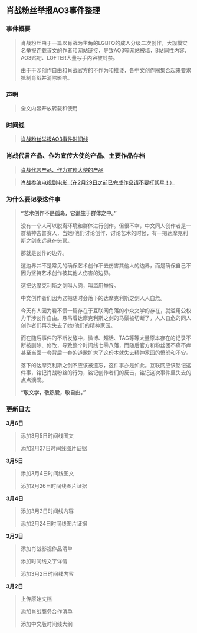 ## 肖战粉丝举报AO3事件整理
### 事件概要
>肖战粉丝由于一篇以肖战为主角的LGBTQ的成人分级二次创作，大规模实名举报连载该文的作者和网站链接，导致AO3等网站被墙，B站同性内容、AO3贴吧、LOFTER大量写手内容被封禁。
>
>由于干涉创作自由和肖战官方的不作为和推诿，各中文创作圈集合起来要求抵制肖战并消除影响。
### 声明
>全文内容开放转载和使用
### 时间线
>[肖战粉丝举报AO3事件时间线](https://github.com/Feb27HistoryMoment/XiaoZhanGate/blob/master/Timeline.md)
### 肖战代言产品、作为宣传大使的产品、主要作品存档
>[肖战代言产品、作为宣传大使的产品](https://github.com/Feb27HistoryMoment/XiaoZhanGate/blob/master/endorsermentList.md)

>[肖战参演电视剧电影（在2月29日之前已完成作品请不要打低星！）](https://github.com/Feb27HistoryMoment/XiaoZhanGate/blob/master/TVfilmList.md)
### 为什么要记录这件事
>**“艺术创作不是孤岛，它诞生于群体之中。”**
>
>没有一个人可以脱离环境和群体进行创作。但很不幸，中文同人创作者是一群精神吉普赛人，当她/他们讨论创作、讨论艺术的时候，有一把达摩克利斯之剑永远悬在头顶。
>
>那就是创作的边界。
>
>这边界并不是常见的确保艺术创作不去伤害其他人的边界，而是确保自己不因为坚持艺术创作被其他人伤害的边界。
>
>这把达摩克利斯之剑叫人肉，叫滥用举报。
>
>中文创作者们因为这把随时会落下的达摩克利斯之剑人人自危。
>
>今天有人因为看不惯一篇存在于互联网角落的小众文学的存在，就滥用公权力干涉创作自由。悬吊着达摩克利斯之剑的马鬃被切断了，人人自危的同人创作者们再次失去了她/他们的精神家园。
>
>而在随后事件的不断发酵中，微博、超话、TAG等等大量原本存在的记录不断被删除、修改，导致整个时间线七零八落，而随后官方和粉丝团不痛不痒甚至当面一套背后一套的道歉扩大了这份本就失去精神家园的愤怒和不安。
>
>落下的达摩克利斯之剑不应该被遗忘，这件事亦是如此。互联网应该铭记这件事，铭记肖战粉丝的行为，铭记创作者们的反击，铭记这次事件里失去的点点滴滴。
>
>**“敬文学，敬热爱，敬自由。”**
### 更新日志
**3月6日**
>添加3月5日时间线图文
>
>添加2月27日时间线图片证据

**3月5日**
>添加3月4日时间线图文
>
>添加2月26日时间线图片证据

**3月4日**
>添加3月3日时间线内容
>
>添加2月24日时间线图片证据

**3月3日**
>添加肖战影视作品清单
>
>添加时间线文字详情
>
>添加3月2日时间线内容

**3月2日**
> 上传原始文档
>
> 添加肖战商务合作清单
>
> 添加中文版时间线大纲
